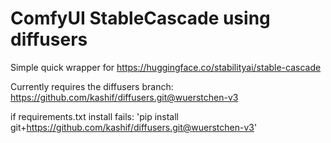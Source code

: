 # ComfyUI StableCascade using diffusers

Simple quick wrapper for https://huggingface.co/stabilityai/stable-cascade

Currently requires the diffusers branch: https://github.com/kashif/diffusers.git@wuerstchen-v3

if requirements.txt install fails:
'pip install git+https://github.com/kashif/diffusers.git@wuerstchen-v3'
